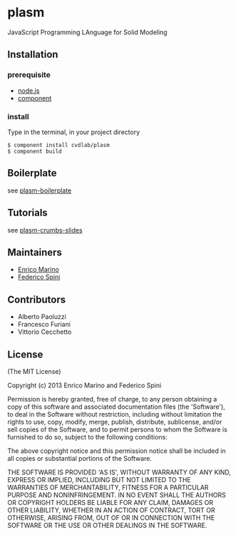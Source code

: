 # plasm

JavaScript Programming LAnguage for Solid Modeling

## Installation

### prerequisite

- [node.js](http://nodejs.org/)
- [component](https://npmjs.org/package/component)

### install

Type in the terminal, in your project directory

    $ component install cvdlab/plasm
    $ component build

## Boilerplate

see [plasm-boilerplate](https://github.com/cvdlab/plasm-boilerplate)

## Tutorials

see [plasm-crumbs-slides](https://github.com/cvdlab/plasm-crumbs-slides)

## Maintainers

- [Enrico Marino](http://onirame.com)
- [Federico Spini](http://federicospini.com)

## Contributors

- Alberto Paoluzzi
- Francesco Furiani
- Vittorio Cecchetto

## License

(The MIT License)

Copyright (c) 2013 Enrico Marino and Federico Spini

Permission is hereby granted, free of charge, to any person obtaining
a copy of this software and associated documentation files (the
'Software'), to deal in the Software without restriction, including
without limitation the rights to use, copy, modify, merge, publish,
distribute, sublicense, and/or sell copies of the Software, and to
permit persons to whom the Software is furnished to do so, subject to
the following conditions:

The above copyright notice and this permission notice shall be
included in all copies or substantial portions of the Software.

THE SOFTWARE IS PROVIDED 'AS IS', WITHOUT WARRANTY OF ANY KIND,
EXPRESS OR IMPLIED, INCLUDING BUT NOT LIMITED TO THE WARRANTIES OF
MERCHANTABILITY, FITNESS FOR A PARTICULAR PURPOSE AND NONINFRINGEMENT.
IN NO EVENT SHALL THE AUTHORS OR COPYRIGHT HOLDERS BE LIABLE FOR ANY
CLAIM, DAMAGES OR OTHER LIABILITY, WHETHER IN AN ACTION OF CONTRACT,
TORT OR OTHERWISE, ARISING FROM, OUT OF OR IN CONNECTION WITH THE
SOFTWARE OR THE USE OR OTHER DEALINGS IN THE SOFTWARE.

